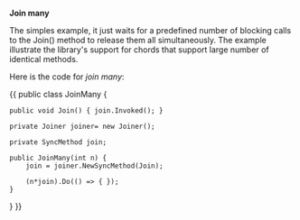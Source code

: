 **Join many**

The simples example, it just waits for a predefined number of blocking calls to the Join() method to release them all simultaneously. The example illustrate the library's support for chords that support large number of identical methods.

Here is the code for _join many_:

{{
public class JoinMany {

    public void Join() { join.Invoked(); }

    private Joiner joiner= new Joiner();

    private SyncMethod join;

    public JoinMany(int n) {
        join = joiner.NewSyncMethod(Join);

        (n*join).Do(() => { });
    }
}
}}
